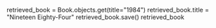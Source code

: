 retrieved_book = Book.objects.get(title="1984")
retrieved_book.title = "Nineteen Eighty-Four"
retrieved_book.save()
retrieved_book